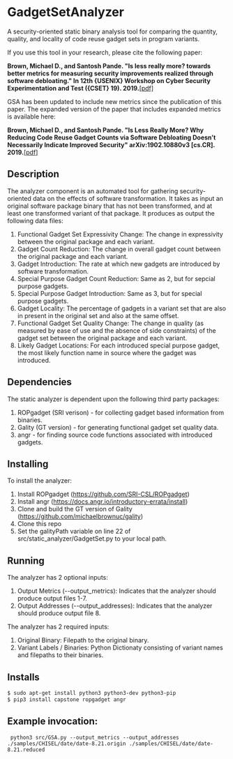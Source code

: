 # GadgetSetAnalyzer
A security-oriented static binary analysis tool for comparing the quantity, quality, and locality of code reuse gadget sets in program variants.

If you use this tool in your research, please cite the following paper:

**Brown, Michael D., and Santosh Pande. "Is less really more? towards better metrics for measuring security improvements realized through software debloating." In 12th {USENIX} Workshop on Cyber Security Experimentation and Test ({CSET} 19). 2019.**[\[pdf\]](https://www.usenix.org/system/files/cset19-paper_brown.pdf)

GSA has been updated to include new metrics since the publication of this paper.  The expanded version of the paper that includes expanded metrics is available here:

**Brown, Michael D., and Santosh Pande. "Is Less Really More? Why Reducing Code Reuse Gadget Counts via
Software Debloating Doesn’t Necessarily Indicate Improved Security" arXiv:1902.10880v3 [cs.CR]. 2019.**[\[pdf\]](https://arxiv.org/pdf/1902.10880.pdf)

## Description
The analyzer component is an automated tool for gathering security-oriented data on the effects of software transformation. It takes as input an original software package binary that has not been transformed, and at least one transformed variant of that package. It produces as output the following data files:

 1. Functional Gadget Set Expressivity Change: The change in expressivity between the original package and each variant.
 2. Gadget Count Reduction: The change in overall gadget count between the original package and each variant.
 3. Gadget Introduction: The rate at which new gadgets are introduced by software transformation.
 4. Special Purpose Gadget Count Reduction: Same as 2, but for sepcial purpose gadgets.
 5. Special Purpose Gadget Introduction: Same as 3, but for special purpose gadgets.
 6. Gadget Locality: The percentage of gadgets in a variant set that are also in present in the original set and also at the same offset.
 7. Functional Gadget Set Quality Change: The change in quality (as measured by ease of use and the absence of side constraints) of the gadget set between the original package and each variant.
 8. Likely Gadget Locations: For each introduced special purpose gadget, the most likely function name in source where the gadget was introduced.

## Dependencies
The static analyzer is dependent upon the following third party packages:

 1. ROPgadget (SRI verison) - for collecting gadget based information from binaries.
 2. Gality (GT version) - for generating functional gadget set quality data.
 3. angr - for finding source code functions associated with introduced gadgets.

## Installing
To install the analyzer:

 1. Install ROPgadget (https://github.com/SRI-CSL/ROPgadget)
 2. Install angr (https://docs.angr.io/introductory-errata/install)
 3. Clone and build the GT version of Gality (https://github.com/michaelbrownuc/gality)
 4. Clone this repo
 5. Set the galityPath variable on line 22 of src/static_analyzer/GadgetSet.py to your local path.


## Running
The analyzer has 2 optional inputs:

 1. Output Metrics (--output_metrics): Indicates that the analyzer should produce output files 1-7.
 2. Output Addresses (--output_addresses): Indicates that the analyzer should produce output file 8.

The analyzer has 2 required inputs:

 1. Original Binary: Filepath to the original binary.
 2. Variant Labels / Binaries: Python Dictionaty consisting of variant names and filepaths to their binaries.

## Installs 

```bash
$ sudo apt-get install python3 python3-dev python3-pip
$ pip3 install capstone ropgadget angr
```

## Example invocation:
```
 python3 src/GSA.py --output_metrics --output_addresses ./samples/CHISEL/date/date-8.21.origin ./samples/CHISEL/date/date-8.21.reduced 
```
